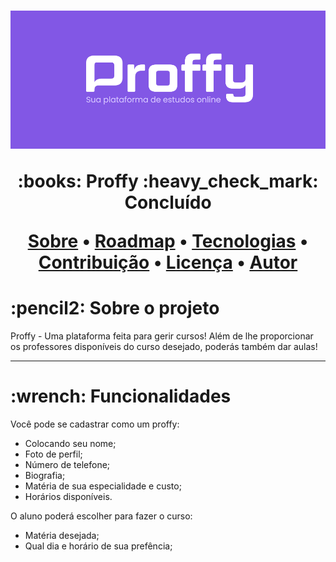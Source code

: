 <h1 align="center">
  <img alt="Proffy" title="#Proffy" src="./public/images/proffys.png"
</h1>
  <p align="center">:books: Proffy :heavy_check_mark: Concluído</p>
  <p align="center">
     <a href="#objetivo">Sobre</a> •
     <a href="#roadmap">Roadmap</a> • 
     <a href="#tecnologias">Tecnologias</a> • 
     <a href="#contribuicao">Contribuição</a> • 
     <a href="#licenc-a">Licença</a> • 
     <a href="#autor">Autor</a>
</p>
  <h1>:pencil2: Sobre o projeto</h1>
  <p> Proffy - Uma plataforma feita para gerir cursos! Além de lhe proporcionar os professores disponíveis do curso desejado, poderás também 
    dar aulas! </p>
  <hr>
  <h1>:wrench: Funcionalidades</h1>
    <p>Você pode se cadastrar como um proffy:
      <ul>
        <li>Colocando seu nome;</li>
        <li>Foto de perfil;</li>
        <li>Número de telefone;</li>
        <li>Biografia;</li>
        <li>Matéria de sua especialidade e custo;</li>
        <li>Horários disponíveis.</li>
      </ul></p>

    
    
    
    
      
    
  <p> O aluno poderá escolher para fazer o curso: 
       <ul>
        <li>Matéria desejada;</li>
        <li>Qual dia e horário de sua prefência;</li>
      </ul>

